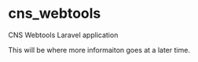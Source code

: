# cns_webtools
CNS Webtools Laravel application

This will be where more informaiton goes at a later time.
